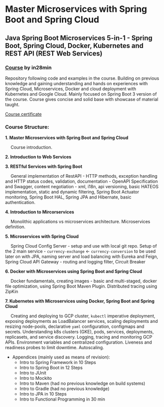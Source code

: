 # Master Microservices with Spring Boot and Spring Cloud
## Java Spring Boot Microservices 5-in-1 - Spring Boot, Spring Cloud, Docker, Kubernetes and REST API (REST Web Services)

### [Course](https://www.udemy.com/course/microservices-with-spring-boot-and-spring-cloud) by in28min

Repository following code and examples in the course. Building on previous knowledge and gaining understanding and hands on experiences with Spring Cloud, Microservices, Docker and cloud deployment with Kubernetes and Google Cloud. Mainly focused on Spring Boot 3 version of the course. Course gives concise and solid base with showcase of material taught.  

[Course certificate](ude.my/UC-af73ad50-e55e-4e86-b55c-1b2d3d7295b4)

### Course Structure: 

**1. Master Microservices with Spring Boot and Spring Cloud**

&ensp;&ensp; Course introduction.

**2. Introduction to Web Services**

**3. RESTful Services with Spring Boot**

&ensp;&ensp; General implementation of RestAPI - HTTP methods, exception handling and HTTP status codes, validation, documentation - OpenAPI Specification and Swagger, content negotiation - xml, i18n, api versioning, basic HATEOS implementation, static and dynamic filtering, Spring Boot Actuator monitoring, Spring Boot HAL, Spring JPA and Hibernate, basic authentication.

**4. Introduction to Mircorservices**

&ensp;&ensp; Monolithic applications vs microservices architecture. Microservices definition.

**5. Microservices with Spring Cloud**

&ensp;&ensp; Spring Cloud Config Server - setup and use with local git repo. Setup of the 2 main service - `currency-exchange` <- `currency-conversion` to be used later on with JPA, naming server and load balancing with Eureka and Feign, Spring Cloud API Gateway - routing and logging filter, Circuit Breaker  

**6. Docker with Microservices using Spring Boot and Spring Cloud**

&ensp;&ensp; Docker fundamentals, creating images - basic and multi-staged, docker file optimization, using Spring Boot Maven Plugin. Distributed tracing using ZipKin 

**7. Kubernetes with Microservices using Docker, Spring Boot and Spring Cloud**

&ensp;&ensp; Creating and deploying to GCP cluster, `kubectl` imperative deployment, exposing deployments as LoadBalancer services, scaling deployments and resizing node-pools, declarative `yaml` configuration, configmaps and secrets. Understanding k8s clusters (GKE), pods, services, deployments, replicasets, and service discovery. Logging, tracing and monitoring GCP APIs. Environment variables and centralized configuration. Liveness and readiness probes to limit downtime. Autoscaling. 

- Appendices (mainly used as means of revision):
  - Intro to Spring Framework in 10 Steps
  - Intro to Spring Boot in 12 Steps
  - Intro to JUnit
  - Intro to Mockito
  - Intro to Maven (had no previous knowledge on build systems)
  - Intro to Gradle (had no previous knowledge)
  - Intro to JPA in 10 Steps
  - Intro to Functional Programming in 30 min  
